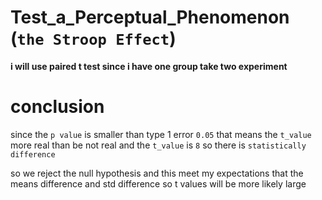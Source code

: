 # Test_a_Perceptual_Phenomenon (`the Stroop Effect`)

__i will use paired t test since i have one group take two experiment__

# conclusion

since the `p value` is smaller than type 1 error `0.05` that means the `t_value` more real than be not real
and the `t_value` is `8` so there is `statistically difference`

so we reject the null hypothesis and this meet my expectations that the means difference and std difference so t values will be more likely large

